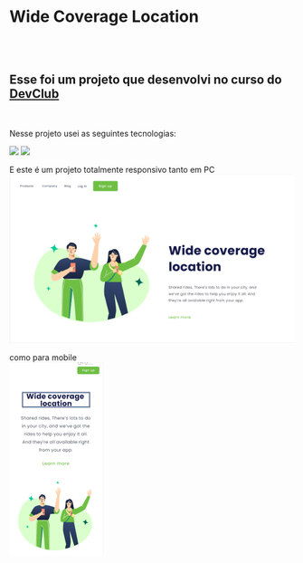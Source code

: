 <h1>Wide Coverage Location</h1>
<br>
<br>
<h2>Esse foi um projeto que desenvolvi no curso do <a href="https://rodolfomori.com.br/devclub">DevClub</a></h2>
<br>
<p>Nesse projeto usei as seguintes tecnologias:</p>
<img src="https://img.shields.io/badge/HTML5-E34F26?style=for-the-badge&logo=html5&logoColor=white"/>
<img src="https://img.shields.io/badge/CSS3-1572B6?style=for-the-badge&logo=css3&logoColor=white"/>
<br>
<p>E este é um projeto totalmente responsivo tanto em PC
  <br>
  <img src="https://github.com/LordRockyfeller/wide-coverage-location/blob/main/img/img%203.png?raw=true"/></p>
  <p>como para mobile 
  <br>
    <img src="https://github.com/LordRockyfeller/wide-coverage-location/blob/main/img/img%204.png?raw=true"/>
  </p>


